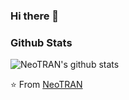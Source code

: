 ### Hi there 👋

### Github Stats

![NeoTRAN's github stats](https://github-readme-stats.vercel.app/api?username=NeoTRAN001&show_icons=true&line_height=30)

⭐️ From [NeoTRAN](https://github.com/NeoTRAN001)
